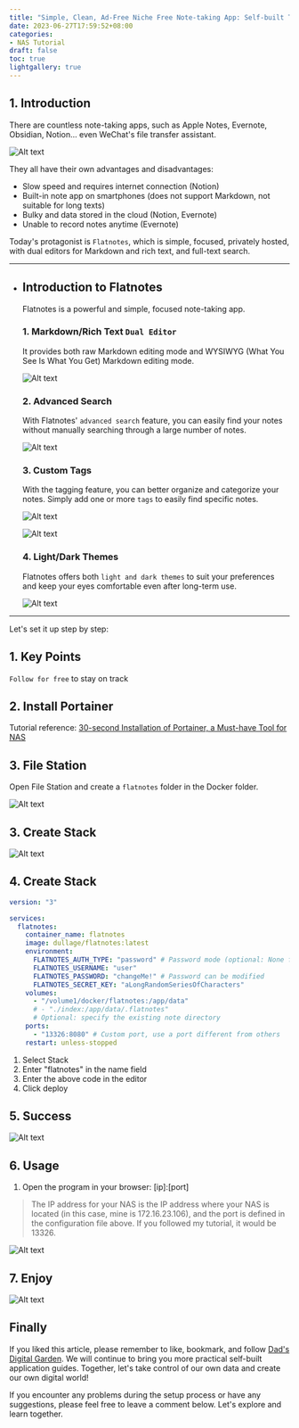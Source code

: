 ```yaml
---
title: "Simple, Clean, Ad-Free Niche Free Note-taking App: Self-built Tutorial for Flatnotes on NAS"
date: 2023-06-27T17:59:52+08:00
categories:
- NAS Tutorial
draft: false
toc: true
lightgallery: true
---
```


## 1. Introduction

There are countless note-taking apps, such as Apple Notes, Evernote, Obsidian, Notion... even WeChat's file transfer assistant.

![Alt text](https://img-nasdaddy.liuxingoo.cn/img/202306060920807.png "Pic")

They all have their own advantages and disadvantages:

- Slow speed and requires internet connection (Notion)
- Built-in note app on smartphones (does not support Markdown, not suitable for long texts)
- Bulky and data stored in the cloud (Notion, Evernote)
- Unable to record notes anytime (Evernote)

Today's protagonist is `Flatnotes`, which is simple, focused, privately hosted, with dual editors for Markdown and rich text, and full-text search.

---

- ## Introduction to Flatnotes

  Flatnotes is a powerful and simple, focused note-taking app.

  ### 1. Markdown/Rich Text `Dual Editor`

  It provides both raw Markdown editing mode and WYSIWYG (What You See Is What You Get) Markdown editing mode.

  ![Alt text](https://img-nasdaddy.liuxingoo.cn/img/202306060923631.png "Pic")


  ### 2. Advanced Search

  With Flatnotes' `advanced search` feature, you can easily find your notes without manually searching through a large number of notes.

  ![Alt text](https://img-nasdaddy.liuxingoo.cn/img/202306060924617.png "Pic")

  ### 3. Custom Tags

  With the tagging feature, you can better organize and categorize your notes. Simply add one or more `tags` to easily find specific notes.

  ![Alt text](https://img-nasdaddy.liuxingoo.cn/img/202306060929248.png "Pic")

  ![Alt text](https://img-nasdaddy.liuxingoo.cn/img/202306060929310.png "Pic")

  ### 4. Light/Dark Themes

  Flatnotes offers both `light and dark themes` to suit your preferences and keep your eyes comfortable even after long-term use.

  ![Alt text](https://img-nasdaddy.liuxingoo.cn/img/202306060930206.png "Pic")

---

Let's set it up step by step:

## 1. Key Points

`Follow for free` to stay on track

## 2. Install Portainer

Tutorial reference:
[30-second Installation of Portainer, a Must-have Tool for NAS](/how-to-install-portainer-in-nas/)

##  3. File Station

Open File Station and create a `flatnotes` folder in the Docker folder.

![Alt text](https://img-nasdaddy.liuxingoo.cn/img/202306060936127.png "Pic")

## 3. Create Stack

![Alt text](https://mariushosting.com/wp-content/uploads/2022/08/1-Synology-Portainer-Add-Stack.png "Pic")

## 4. Create Stack

```yaml
version: "3"

services:
  flatnotes:
    container_name: flatnotes
    image: dullage/flatnotes:latest
    environment:
      FLATNOTES_AUTH_TYPE: "password" # Password mode (optional: None for no password, TOTP)
      FLATNOTES_USERNAME: "user"
      FLATNOTES_PASSWORD: "changeMe!" # Password can be modified
      FLATNOTES_SECRET_KEY: "aLongRandomSeriesOfCharacters"
    volumes:
      - "/volume1/docker/flatnotes:/app/data"
      # - "./index:/app/data/.flatnotes"  
      # Optional: specify the existing note directory
    ports:
      - "13326:8080" # Custom port, use a port different from others
    restart: unless-stopped
```

1. Select Stack
2. Enter "flatnotes" in the name field
3. Enter the above code in the editor
4. Click deploy

## 5. Success

![Alt text](https://mariushosting.com/wp-content/uploads/2023/02/Excalidraw-Synology-NAS-Set-up-3.png "Pic")



## 6. Usage

1. Open the program in your browser: [ip]:[port]

> The IP address for your NAS is the IP address where your NAS is located (in this case, mine is 172.16.23.106), and the port is defined in the configuration file above. If you followed my tutorial, it would be 13326.

![Alt text](https://img-nasdaddy.liuxingoo.cn/img/202306060944832.png "Pic")

## 7. Enjoy

![Alt text](https://img-nasdaddy.liuxingoo.cn/img/202306060944583.png "Pic")

## Finally

If you liked this article, please remember to like, bookmark, and follow [Dad's Digital Garden](https://nasdaddy.com). We will continue to bring you more practical self-built application guides. Together, let's take control of our own data and create our own digital world!

If you encounter any problems during the setup process or have any suggestions, please feel free to leave a comment below. Let's explore and learn together.
